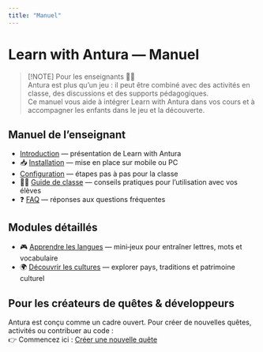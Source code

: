 ```yaml
---
title: "Manuel"
---
```


# Learn with Antura — Manuel

> [!NOTE] Pour les enseignants 👩‍🏫  
> Antura est plus qu’un jeu : il peut être combiné avec des activités en classe, des discussions et des supports pédagogiques.  
> Ce manuel vous aide à intégrer Learn with Antura dans vos cours et à accompagner les enfants dans le jeu et la découverte.

## Manuel de l’enseignant

- [Introduction](./introduction.md) — présentation de Learn with Antura
- 📥 [Installation](./install.md) — mise en place sur mobile ou PC  
- [Configuration](./setup.md) — étapes pas à pas pour la classe
- 👩‍🏫 [Guide de classe](./classroom_guide.md) — conseils pratiques pour l’utilisation avec vos élèves  
- ❓ [FAQ](./faq.md) — réponses aux questions fréquentes

## Modules détaillés

- 🎮 [Apprendre les langues](./learnlanguage_module.md) — mini‑jeux pour entraîner lettres, mots et vocabulaire  
- 🌍 [Découvrir les cultures](./discover_introduction.md) — explorer pays, traditions et patrimoine culturel  

## Pour les créateurs de quêtes & développeurs

Antura est conçu comme un cadre ouvert. Pour créer de nouvelles quêtes, activités ou contribuer au code :  
👉 Commencez ici : [Créer une nouvelle quête](/en/dev/quest-design/)

